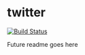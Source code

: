 # twitter

[![Build Status](https://travis-ci.org/jstumbaugh/twitter.svg?branch=master)](https://travis-ci.org/jstumbaugh/twitter)

Future readme goes here

